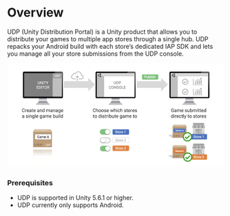 # **Overview**

UDP (Unity Distribution Portal) is a Unity product that allows you to distribute your games to multiple app stores through a single hub. UDP repacks your Android build with each store’s dedicated IAP SDK and lets you manage all your store submissions from the UDP console.

![image alt text](images/image_0.png)

### Prerequisites
* UDP is supported in Unity 5.6.1 or higher. 
* UDP currently only supports Android. 